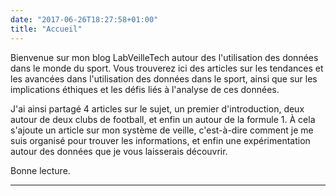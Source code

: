 ```yaml
---
date: "2017-06-26T18:27:58+01:00"
title: "Accueil"
---
```


Bienvenue sur mon blog LabVeilleTech autour des l'utilisation des données dans le monde du sport. Vous trouverez ici des articles sur les tendances et les avancées dans l'utilisation des données dans le sport, ainsi que sur les implications éthiques et les défis liés à l'analyse de ces données.

J'ai ainsi partagé 4 articles sur le sujet, un premier d'introduction, deux autour de deux clubs de football, et enfin un autour de la formule 1. À cela s'ajoute un article sur mon système de veille, c'est-à-dire comment je me suis organisé pour trouver les informations, et enfin une expérimentation autour des données que je vous laisserais découvrir.

Bonne lecture.

---

